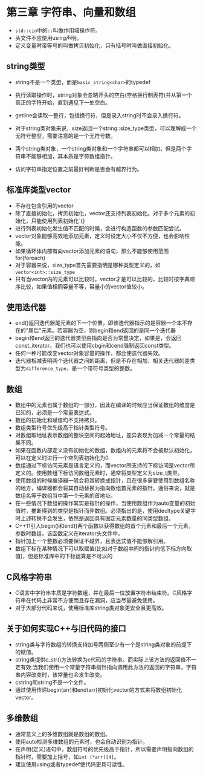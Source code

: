 # 第三章 字符串、向量和数组

* `std::cin`中的`::`叫做作用域操作符。
* 头文件不应使用using声明。
* 定义变量时带等号的叫做拷贝初始化，只有括号时叫做直接初始化。

## string类型

* string不是一个类型，而是`basic_string<char>`的typedef

* 执行读取操作时，string对象会忽略开头的空白(空格换行制表符)并从第一个真正的字符开始，直到遇见下一处空白。

* getline会读取一整行，包括换行符，但是录入string时不会录入换行符。

* 对于string类对象来说，size返回一个string::size_type类型，可以理解成一个无符号整型，需要注意的是一个无符号数。

* 两个string类对象，一个string类对象和一个字符串都可以相加，但是两个字符串不能够相加，其本质是字符数组指针。

* 访问字符串指定位置之前最好判断是否会有越界行为。

## 标准库类型vector

* 不存在包含引用的vector
* 除了直接初始化，拷贝初始化，vector还支持列表初始化。对于多个元素的初始化，只能使用列表初始化`{}
* 进行列表初始化发生值不匹配的时候，会进行构造函数的参数匹配尝试。
* vector对象能够高效地添加元素，定义时设定大小不仅不方便，也会影响性能。
* 如果循环体内部有向vector添加元素的语句，那么不能够使用范围for(foreach)
* 对于容器来说，size_type首先需要指明是哪种类型定义的，如`vector<int>::size_type`
* 只有当vector内的元素可以比较时，vector才是可以比较的，比较时按字典顺序比较，如果值相同容量不等，容量小的vector值较小。

## 使用迭代器

* end()返回迭代器尾元素的下一个位置，即该迭代器指示的是容器一个本不存在的"尾后"元素。若容器为空，则begin和end返回的是同一个迭代器
* begin和end返回的迭代器类型由指向是否为常量决定，如果是，会返回const_iterator。我们也可以使用cbgin和cend强制返回const类型。
* 任何一种可能改变vector对象容量的操作，都会使迭代器失效。
* 迭代器相减表明两个迭代器之间的距离，但是不存在相加，相关迭代器的差类型为`difference_type`，是一个带符号类型的整数。

## 数组

* 数组中的元素也属于数组的一部分，因此在编译的时候应当保证数组的维度是已知的，必须是一个常量表达式。
* 数组的初始化和赋值均不支持拷贝。
* 数组类型符号优先级高于指针类型符号。
* 对数组取地址表示数组的整块空间的起始地址，差异表现为加减一个常量的结果不同。
* 如果在函数内部定义没有初始化的数组，数组内的元素将不会被默认初始化，可以在定义时进行一个空列表初始化为0.
* 数组通过下标访问元素是语言定义的，而vector所支持的下标访问是vector所定义的。使用数组下标访问数组元素时，通常将类型定义为size_t类型。
* 使用数组的时候编译器一般会将其转换成指针，且在很多需要使用到数组名称的地方，编译器都会将其自动替换为指向数组首元素的指针。通俗来说，就是数组名等于数组当中第一个元素的首地址。
* 在一些情况下数组的操作其实是指针的操作，当使用数组作为auto变量的初始值时，推断得到的类型是指针而非数组。必须指出的是，使用decltype关键字时上述转换不会发生，依然是返回具有固定元素数量的同类型数组。
* C++11引入begin()和end()两个函数以获得数组的首个元素和最后一个元素，参数时数组。该函数定义在iterator头文件中。
* 指针加上一个整数必须要保证不越界，且表达式值不能够解引用。
* 数组下标在某种情况下可以取赋值(比如对于数组中间的指针向低下标方向取值)，但是标准库中的下标运算是不可以的

## C风格字符串

* C语言中字符串本质是字符数组，并在最后一位放置字符串结束符。C风格字符串在代码上非常不方便而且存在漏洞，应当尽量避免使用。
* 对于大部分代码来说，使用标准库string类对象更安全且更高效。

## 关于如何实现C++与旧代码的接口

* string类与字符数组的转换支持加号两侧至少有一个是string类对象的前提下的赋值。
* string类提供c_str()方法转换为c代码的字符串。而实际上该方法的返回值不一定有效:当我们使用一个常量字符串指针指向调用此方法的返回的字符串，字符串内容改变时，该常量也会发生改变。
* cstring和string不是一个文件。
* 通过使用传递begin(arr)和end(arr)初始化vector的方式来将数组初始化vector。

## 多维数组

* 通常意义上的多维数组就是数组的数组。
* 使用auto检测多维数组的元素时，也会自动识别为指针。
* 在声明(定义)语句中，数组符号的优先级高于指针，所以需要声明指向数组的指针时，需要加上括号，如`int (*arr)[4]`。
* 建议使用using或者typedef使代码更具可读性。

